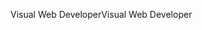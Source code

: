 <span data-ttu-id="45e0c-101">Visual Web Developer</span><span class="sxs-lookup"><span data-stu-id="45e0c-101">Visual Web Developer</span></span>